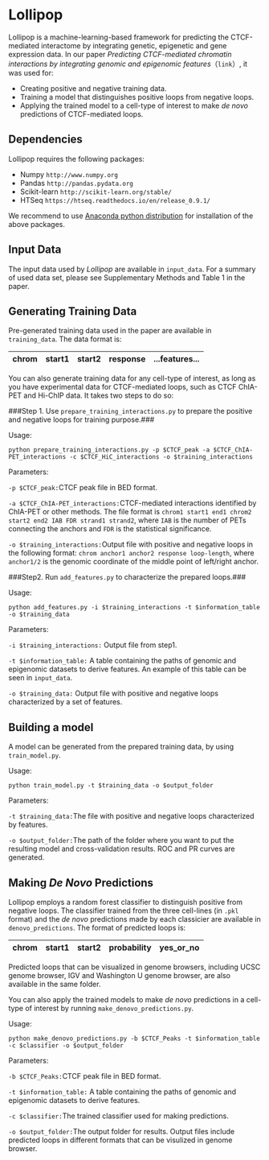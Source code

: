 # Lollipop

Lollipop is a machine-learning-based framework for predicting the CTCF-mediated interactome by integrating genetic, epigenetic and gene expression data. In our paper *Predicting CTCF-mediated chromatin interactions by integrating genomic and epigenomic features*（`link`）, it was used for:

* Creating positive and negative training data.
* Training a model that distinguishes positive loops from negative loops.
* Applying the trained model to a cell-type of interest to make *de novo* predictions of CTCF-mediated loops. 

## Dependencies
Lollipop requires the following packages:


* Numpy `http://www.numpy.org`
* Pandas `http://pandas.pydata.org`
* Scikit-learn `http://scikit-learn.org/stable/`
* HTSeq `https://htseq.readthedocs.io/en/release_0.9.1/`

We recommend to use [Anaconda python distribution](https://www.anaconda.com/what-is-anaconda/) for installation of the above packages.

## Input Data

The input data used by *Lollipop* are available in `input_data`. For a summary of used data set, please see Supplementary Methods and Table 1 in the paper.

## Generating Training Data

Pre-generated training data used in the paper are available in `training_data`. The data format is:

| chrom   |      start1      |  start2 |     response      | ...features...     |
|----------|:-------------:|------:|:-------------:|:-------------:|

You can also generate training data for any cell-type of interest, as long as you have experimental data for CTCF-mediated loops, such as CTCF ChIA-PET and Hi-ChIP data. It takes two steps to do so:

###Step 1. Use `prepare_training_interactions.py` to prepare the positive and negative loops for training purpose.###

Usage:

`python prepare_training_interactions.py -p $CTCF_peak -a $CTCF_ChIA-PET_interactions -c $CTCF_HiC_interactions -o $training_interactions`

Parameters:  

`-p $CTCF_peak:`CTCF peak file in BED format.

`-a $CTCF_ChIA-PET_interactions:`CTCF-mediated interactions identified by ChIA-PET or other methods. The file format is `chrom1 start1 end1 chrom2 start2 end2 IAB FDR strand1 strand2`, where `IAB` is the number of PETs connecting the anchors and `FDR` is the statistical significance.

`-o $training_interactions:`Output file with positive and negative loops in the following format: `chrom anchor1 anchor2 response loop-length`, where `anchor1/2` is the genomic coordinate of the middle point of left/right anchor.

###Step2. Run `add_features.py` to characterize the prepared loops.###

Usage: 

`python add_features.py -i $training_interactions -t $information_table -o $training_data`

Parameters:

`-i $training_interactions:` Output file from step1.

`-t $information_table:` A table containing the paths of genomic and epigenomic datasets to derive features. An example of this table can be seen in `input_data`. 

`-o $training_data:` Output file with positive and negative loops characterized by a set of features. 


## Building a model
A model can be generated from the prepared training data, by using `train_model.py`.

Usage:

`python train_model.py -t $training_data -o $output_folder`

Parameters:

`-t $training_data:`The file with positive and negative loops characterized by features.

`-o $output_folder:`The path of the folder where you want to put the resulting model and cross-validation results. ROC and PR curves are generated.

## Making *De Novo* Predictions

Lollipop employs a random forest classifier to distinguish positive from negative loops. The classifier trained from the three cell-lines (in `.pkl` format) and the *de novo* predictions made by each classicier are available in `denovo_predictions`. The format of predicted loops is:

| chrom   |      start1      |  start2 |     probability      |    yes\_or_no      |  
|----------|:-------------:|------:|:-------------:|:-------------:|

Predicted loops that can be visualized in genome browsers, including UCSC genome browser, IGV and Washington U genome browser, are also available in the same folder.

You can also apply the trained models to make *de novo* predictions in a cell-type of interest by running `make_denovo_predictions.py`.

Usage:

`python make_denovo_predictions.py -b $CTCF_Peaks -t $information_table -c $classifier -o $output_folder`

Parameters:

`-b $CTCF_Peaks:`CTCF peak file in BED format.

`-t $information_table:` A table containing the paths of genomic and epigenomic datasets to derive features.

`-c $classifier:`The trained classifier used for making predictions.

`-o $output_folder:`The output folder for results. Output files include predicted loops in different formats that can be visulized in genome browser.















